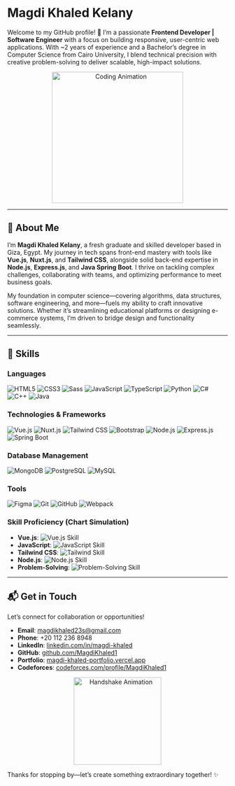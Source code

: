# Magdi Khaled Kelany

Welcome to my GitHub profile! 🚀 I’m a passionate **Frontend Developer | Software Engineer** with a focus on building responsive, user-centric web applications. With ~2 years of experience and a Bachelor’s degree in Computer Science from Cairo University, I blend technical precision with creative problem-solving to deliver scalable, high-impact solutions.

<p align="center">
  <img src="https://media.giphy.com/media/LmNwrBhejkK9EFP504/giphy.gif" alt="Coding Animation" width="300"/>
</p>

---

## 📌 About Me

I’m **Magdi Khaled Kelany**, a fresh graduate and skilled developer based in Giza, Egypt. My journey in tech spans front-end mastery with tools like **Vue.js**, **Nuxt.js**, and **Tailwind CSS**, alongside solid back-end expertise in **Node.js**, **Express.js**, and **Java Spring Boot**. I thrive on tackling complex challenges, collaborating with teams, and optimizing performance to meet business goals.

My foundation in computer science—covering algorithms, data structures, software engineering, and more—fuels my ability to craft innovative solutions. Whether it’s streamlining educational platforms or designing e-commerce systems, I’m driven to bridge design and functionality seamlessly.

---

## 🎯 Skills

### Languages

<p>
  <img src="https://img.shields.io/badge/HTML5-%23E34F26.svg?style=for-the-badge&logo=html5&logoColor=white" alt="HTML5"/>
  <img src="https://img.shields.io/badge/CSS3-%231572B6.svg?style=for-the-badge&logo=css3&logoColor=white" alt="CSS3"/>
  <img src="https://img.shields.io/badge/Sass-%23CC6699.svg?style=for-the-badge&logo=sass&logoColor=white" alt="Sass"/>
  <img src="https://img.shields.io/badge/JavaScript-%23F7DF1E.svg?style=for-the-badge&logo=javascript&logoColor=black" alt="JavaScript"/>
  <img src="https://img.shields.io/badge/TypeScript-%23007ACC.svg?style=for-the-badge&logo=typescript&logoColor=white" alt="TypeScript"/>
  <img src="https://img.shields.io/badge/Python-%2314354C.svg?style=for-the-badge&logo=python&logoColor=white" alt="Python"/>
  <img src="https://img.shields.io/badge/C%23-%23239120.svg?style=for-the-badge&logo=c-sharp&logoColor=white" alt="C#"/>
  <img src="https://img.shields.io/badge/C++-%2300599C.svg?style=for-the-badge&logo=c%2B%2B&logoColor=white" alt="C++"/>
  <img src="https://img.shields.io/badge/Java-%23ED8B00.svg?style=for-the-badge&logo=java&logoColor=white" alt="Java"/>
</p>

### Technologies & Frameworks

<p>
  <img src="https://img.shields.io/badge/Vue.js-%234FC08D.svg?style=for-the-badge&logo=vue.js&logoColor=white" alt="Vue.js"/>
  <img src="https://img.shields.io/badge/Nuxt.js-%2300C58E.svg?style=for-the-badge&logo=nuxt.js&logoColor=white" alt="Nuxt.js"/>
  <img src="https://img.shields.io/badge/Tailwind_CSS-%2338B2AC.svg?style=for-the-badge&logo=tailwind-css&logoColor=white" alt="Tailwind CSS"/>
  <img src="https://img.shields.io/badge/Bootstrap-%23563D7C.svg?style=for-the-badge&logo=bootstrap&logoColor=white" alt="Bootstrap"/>
  <img src="https://img.shields.io/badge/Node.js-%23339933.svg?style=for-the-badge&logo=node.js&logoColor=white" alt="Node.js"/>
  <img src="https://img.shields.io/badge/Express.js-%23404d59.svg?style=for-the-badge&logo=express&logoColor=white" alt="Express.js"/>
  <img src="https://img.shields.io/badge/Spring_Boot-%236DB33F.svg?style=for-the-badge&logo=spring&logoColor=white" alt="Spring Boot"/>
</p>

### Database Management

<p>
  <img src="https://img.shields.io/badge/MongoDB-%2347A248.svg?style=for-the-badge&logo=mongodb&logoColor=white" alt="MongoDB"/>
  <img src="https://img.shields.io/badge/PostgreSQL-%23336791.svg?style=for-the-badge&logo=postgresql&logoColor=white" alt="PostgreSQL"/>
  <img src="https://img.shields.io/badge/MySQL-%2300f.svg?style=for-the-badge&logo=mysql&logoColor=white" alt="MySQL"/>
</p>

### Tools

<p>
  <img src="https://img.shields.io/badge/Figma-%23F24E1E.svg?style=for-the-badge&logo=figma&logoColor=white" alt="Figma"/>
  <img src="https://img.shields.io/badge/Git-%23F05033.svg?style=for-the-badge&logo=git&logoColor=white" alt="Git"/>
  <img src="https://img.shields.io/badge/GitHub-%23181717.svg?style=for-the-badge&logo=github&logoColor=white" alt="GitHub"/>
  <img src="https://img.shields.io/badge/Webpack-%238DD6F9.svg?style=for-the-badge&logo=webpack&logoColor=black" alt="Webpack"/>
</p>

### Skill Proficiency (Chart Simulation)

- **Vue.js**: ![Vue.js Skill](https://progress-bar.dev/90/?title=Vue.js)
- **JavaScript**: ![JavaScript Skill](https://progress-bar.dev/85/?title=JavaScript)
- **Tailwind CSS**: ![Tailwind Skill](https://progress-bar.dev/80/?title=Tailwind_CSS)
- **Node.js**: ![Node.js Skill](https://progress-bar.dev/75/?title=Node.js)
- **Problem-Solving**: ![Problem-Solving Skill](https://progress-bar.dev/95/?title=Problem-Solving)

---

## 📬 Get in Touch

Let’s connect for collaboration or opportunities!

- **Email**: [magdikhaled23s@gmail.com](mailto:magdikhaled23s@gmail.com)
- **Phone**: +20 112 236 8948
- **LinkedIn**: [linkedin.com/in/magdi-khaled](https://linkedin.com/in/magdi-khaled)
- **GitHub**: [github.com/MagdiKhaled1](https://github.com/MagdiKhaled1)
- **Portfolio**: [magdi-khaled-portfolio.vercel.app](https://magdi-khaled-portfolio.vercel.app)
- **Codeforces**: [codeforces.com/profile/MagdiKhaled1](https://codeforces.com/profile/MagdiKhaled1)

<p align="center">
  <img src="https://media.giphy.com/media/3o7TKTDn976rzVgky4/giphy.gif" alt="Handshake Animation" width="200"/>
</p>

Thanks for stopping by—let’s create something extraordinary together! ✨
